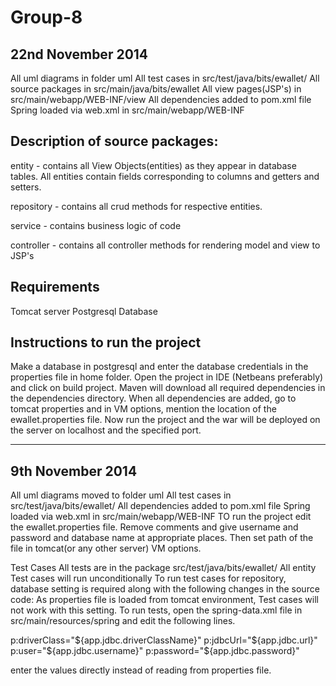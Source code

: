 Group-8
=======

22nd November 2014
-------------------------------
All uml diagrams in folder uml
All test cases in src/test/java/bits/ewallet/
All source packages in src/main/java/bits/ewallet
All view pages(JSP's) in  src/main/webapp/WEB-INF/view
All dependencies added to pom.xml file
Spring loaded via web.xml in src/main/webapp/WEB-INF

Description of source packages:
--------------------------------------------
entity - contains all View Objects(entities) as they appear in database tables. All entities contain fields corresponding to columns and getters and setters.

repository - contains all crud methods for respective entities.

service - contains business logic of code

controller - contains all controller methods for rendering model and view to JSP's

Requirements
------------------------
Tomcat server
Postgresql Database

Instructions to run the project
---------------------------------------
Make a database in postgresql and enter the database credentials in the properties file in home folder.
Open the project in IDE (Netbeans preferably) and click on build project.
Maven will download all required dependencies in the dependencies directory.
When all dependencies are added, go to tomcat properties and in VM options, mention the location of the ewallet.properties file.
Now run the project and the war will be deployed on the server on localhost and the specified port.

-----------------------------------------------------------------------------------------------------------------------


9th November 2014
-------------------------------
All uml diagrams moved to folder uml
All test cases in src/test/java/bits/ewallet/
All dependencies added to pom.xml file
Spring loaded via web.xml in src/main/webapp/WEB-INF
TO run the project edit the ewallet.properties file. Remove comments and give username and password and database name at appropriate places. Then set path of the file in tomcat(or any other server) VM options.

Test Cases
All tests are in the package src/test/java/bits/ewallet/
All entity Test cases will run unconditionally
To run test cases for repository, database setting is required along with the following changes in the source code:
As properties file is loaded from tomcat environment, Test cases will not work with this setting. To run tests, open the spring-data.xml file in src/main/resources/spring and edit the following lines.

p:driverClass="${app.jdbc.driverClassName}"
p:jdbcUrl="${app.jdbc.url}"
p:user="${app.jdbc.username}"
p:password="${app.jdbc.password}"

enter the values directly instead of reading from properties file.
